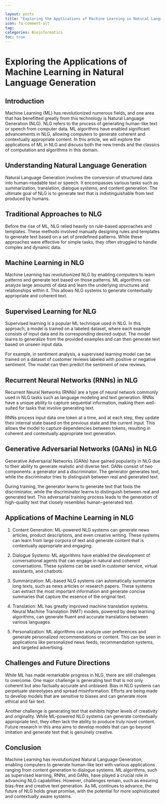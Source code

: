 ```yaml
---

layout: posts
title: "Exploring the Applications of Machine Learning in Natural Language Generation"
icon: fa-comment-alt
tag:      
categories: Bioinformatics
toc: true
---
```




# Exploring the Applications of Machine Learning in Natural Language Generation

## Introduction

Machine Learning (ML) has revolutionized numerous fields, and one area that has benefitted greatly from this technology is Natural Language Generation (NLG). NLG refers to the process of generating human-like text or speech from computer data. ML algorithms have enabled significant advancements in NLG, allowing computers to generate coherent and contextually appropriate content. In this article, we will explore the applications of ML in NLG and discuss both the new trends and the classics of computation and algorithms in this domain.

## Understanding Natural Language Generation

Natural Language Generation involves the conversion of structured data into human-readable text or speech. It encompasses various tasks such as summarization, translation, dialogue systems, and content generation. The ultimate goal of NLG is to generate text that is indistinguishable from text produced by humans.

## Traditional Approaches to NLG

Before the rise of ML, NLG relied heavily on rule-based approaches and templates. These methods involved manually designing rules and templates to generate text based on a set of predefined patterns. While these approaches were effective for simple tasks, they often struggled to handle complex and dynamic data.

## Machine Learning in NLG

Machine Learning has revolutionized NLG by enabling computers to learn patterns and generate text based on those patterns. ML algorithms can analyze large amounts of data and learn the underlying structures and relationships within it. This allows NLG systems to generate contextually appropriate and coherent text.

## Supervised Learning for NLG

Supervised learning is a popular ML technique used in NLG. In this approach, a model is trained on a labeled dataset, where each example consists of input data and its corresponding desired output. The model learns to generalize from the provided examples and can then generate text based on unseen input data.

For example, in sentiment analysis, a supervised learning model can be trained on a dataset of customer reviews labeled with positive or negative sentiment. The model can then predict the sentiment of new reviews.

## Recurrent Neural Networks (RNNs) in NLG

Recurrent Neural Networks (RNNs) are a type of neural network commonly used in NLG tasks such as language modeling and text generation. RNNs have a unique ability to capture sequential information, making them well-suited for tasks that involve generating text.

RNNs process input data one token at a time, and at each step, they update their internal state based on the previous state and the current input. This allows the model to capture dependencies between tokens, resulting in coherent and contextually appropriate text generation.

## Generative Adversarial Networks (GANs) in NLG

Generative Adversarial Networks (GANs) have gained popularity in NLG due to their ability to generate realistic and diverse text. GANs consist of two components: a generator and a discriminator. The generator generates text, while the discriminator tries to distinguish between real and generated text.

During training, the generator learns to generate text that fools the discriminator, while the discriminator learns to distinguish between real and generated text. This adversarial training process leads to the generation of high-quality text that closely resembles human-generated text.

## Applications of Machine Learning in NLG

1. Content Generation: ML-powered NLG systems can generate news articles, product descriptions, and even creative writing. These systems can learn from large corpora of text and generate content that is contextually appropriate and engaging.

2. Dialogue Systems: ML algorithms have enabled the development of conversational agents that can engage in natural and coherent conversations. These systems can be used in customer service, virtual assistants, and chatbots.

3. Summarization: ML-based NLG systems can automatically summarize long texts, such as news articles or research papers. These systems can extract the most important information and generate concise summaries that capture the essence of the original text.

4. Translation: ML has greatly improved machine translation systems. Neural Machine Translation (NMT) models, powered by deep learning algorithms, can generate fluent and accurate translations between various languages.

5. Personalization: ML algorithms can analyze user preferences and generate personalized recommendations or content. This can be seen in applications like personalized news feeds, recommendation systems, and targeted advertising.

## Challenges and Future Directions

While ML has made remarkable progress in NLG, there are still challenges to overcome. One major challenge is generating text that is not only coherent but also factually accurate and unbiased. Bias in NLG systems can perpetuate stereotypes and spread misinformation. Efforts are being made to develop models that are sensitive to biases and can generate more ethical and fair text.

Another challenge is generating text that exhibits higher levels of creativity and originality. While ML-powered NLG systems can generate contextually appropriate text, they often lack the ability to produce truly novel content. Future research in this area aims to develop models that can go beyond imitation and generate text that is genuinely creative.

## Conclusion

Machine Learning has revolutionized Natural Language Generation, enabling computers to generate human-like text with various applications ranging from content generation to dialogue systems. ML algorithms, such as supervised learning, RNNs, and GANs, have played a crucial role in advancing NLG capabilities. However, challenges remain, such as ensuring bias-free and creative text generation. As ML continues to advance, the future of NLG holds great promise, with the potential for more sophisticated and contextually aware systems.